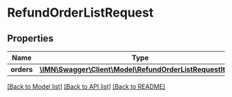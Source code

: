 # RefundOrderListRequest

## Properties
Name | Type | Description | Notes
------------ | ------------- | ------------- | -------------
**orders** | [**\IMN\Swagger\Client\Model\RefundOrderListRequestItem[]**](RefundOrderListRequestItem.md) |  | 

[[Back to Model list]](../README.md#documentation-for-models) [[Back to API list]](../README.md#documentation-for-api-endpoints) [[Back to README]](../README.md)


